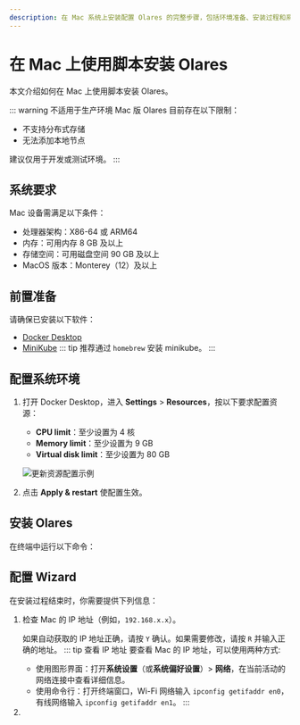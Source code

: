 ```yaml
---
description: 在 Mac 系统上安装配置 Olares 的完整步骤，包括环境准备、安装过程和系统激活。
---
```

# 在 Mac 上使用脚本安装 Olares
本文介绍如何在 Mac 上使用脚本安装 Olares。

::: warning 不适用于生产环境
Mac 版 Olares 目前存在以下限制：
- 不支持分布式存储
- 无法添加本地节点

建议仅用于开发或测试环境。
:::

## 系统要求
Mac 设备需满足以下条件：
- 处理器架构：X86-64 或 ARM64
- 内存：可用内存 8 GB 及以上
- 存储空间：可用磁盘空间 90 GB 及以上
- MacOS 版本：Monterey（12）及以上

## 前置准备
请确保已安装以下软件：
- [Docker Desktop](https://www.docker.com/products/docker-desktop/)
- [MiniKube](https://minikube.sigs.k8s.io/docs/start/?arch=%2Fmacos%2Farm64%2Fstable%2Fhomebrew)
  ::: tip
  推荐通过 `homebrew` 安装 minikube。
  :::

## 配置系统环境
1. 打开 Docker Desktop，进入 **Settings** > **Resources**，按以下要求配置资源：
    - **CPU limit**：至少设置为 4 核
    - **Memory limit**：至少设置为 9 GB
    - **Virtual disk limit**：至少设置为 80 GB

   ![更新资源配置示例](/images/manual/get-started/docker-resources-settings.png#bordered)
2. 点击 **Apply & restart** 使配置生效。
## 安装 Olares
在终端中运行以下命令：

<!--@include: ./reusables.md{4,21}-->
## 配置 Wizard
在安装过程结束时，你需要提供下列信息：
1. 检查 Mac 的 IP 地址（例如，`192.168.x.x`）。

   如果自动获取的 IP 地址正确，请按 `Y` 确认。如果需要修改，请按 `R` 并输入正确的地址。
   ::: tip 查看 IP 地址
   要查看 Mac 的 IP 地址，可以使用两种方式:
   - 使用图形界面：打开**系统设置**（或**系统偏好设置**）> **网络**，在当前活动的网络连接中查看详细信息。
   - 使用命令行：打开终端窗口，Wi-Fi 网络输入 `ipconfig getifaddr en0`，有线网络输入 `ipconfig getifaddr en1`。
   :::

2. <!--@include: ./reusables.md{25,31}-->

<!--@include: ./activate-olares.md-->

<!--@include: ./log-in-to-olares.md-->

<!--@include: ./reusables.md{33,37}-->